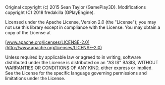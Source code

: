 Original copyright (c) 2015 Sean Taylor (GamePlay3D).
Modifications copyright (C) 2018 fredakilla (GPlayEngine).
 
Licensed under the Apache License, Version 2.0 (the "License"); you may not use this library except in compliance with the License.
You may obtain a copy of the License at
 
[www.apache.org/licenses/LICENSE-2.0](http://www.apache.org/licenses/LICENSE-2.0)
 
Unless required by applicable law or agreed to in writing, software distributed under the License is distributed on an "AS IS" BASIS,
WITHOUT WARRANTIES OR CONDITIONS OF ANY KIND, either express or implied. See the License for the specific language governing permissions and limitations under the License.
